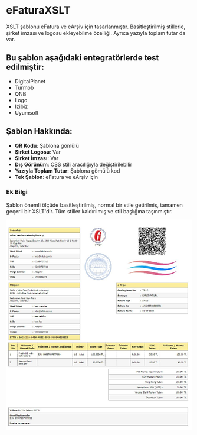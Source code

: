 # eFaturaXSLT
XSLT şablonu eFatura ve eArşiv için tasarlanmıştır. Basitleştirilmiş stillerle, şirket imzası ve logosu ekleyebilme özelliği. Ayrıca yazıyla toplam tutar da var.

## Bu şablon aşağıdaki entegratörlerde test edilmiştir:
- DigitalPlanet
- Turmob
- QNB
- Logo
- Izibiz
- Uyumsoft

## Şablon Hakkında:
- **QR Kodu**: Şablona gömülü
- **Şirket Logosu**: Var
- **Şirket İmzası**: Var
- **Dış Görünüm**: CSS stili aracılığıyla değiştirilebilir
- **Yazıyla Toplam Tutar**: Şablona gömülü kod
- **Tek Şablon**: eFatura ve eArşiv için

### Ek Bilgi
Şablon önemli ölçüde basitleştirilmiş, normal bir stile getirilmiş, tamamen geçerli bir XSLT'dir. Tüm stiller kaldırılmış ve stil başlığına taşınmıştır.

![image](preview.jpg)
